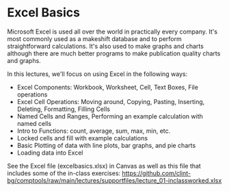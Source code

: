 # Excel Basics
Microsoft Excel is used all over the world in practically every company. It's most commonly used as a makeshift database and to perform straightforward calculations. It's also used to make graphs and charts although there are much better programs to make publication quality charts and graphs. 

In this lectures, we'll focus on using Excel in the following ways:
- Excel Components: Workbook, Worksheet, Cell, Text Boxes, File operations
- Excel Cell Operations: Moving around, Copying, Pasting, Inserting, Deleting, Formatting, Filling Cells
- Named Cells and Ranges, Performing an example calculation with named cells
- Intro to Functions: count, average, sum, max, min, etc.
- Locked cells and fill with example calculations
- Basic Plotting of data with line plots, bar graphs, and pie charts
- Loading data into Excel

See the Excel file (excelbasics.xlsx) in Canvas as well as this file that includes some of the in-class exercises: https://github.com/clint-bg/comptools/raw/main/lectures/supportfiles/lecture_01-inclassworked.xlsx 

